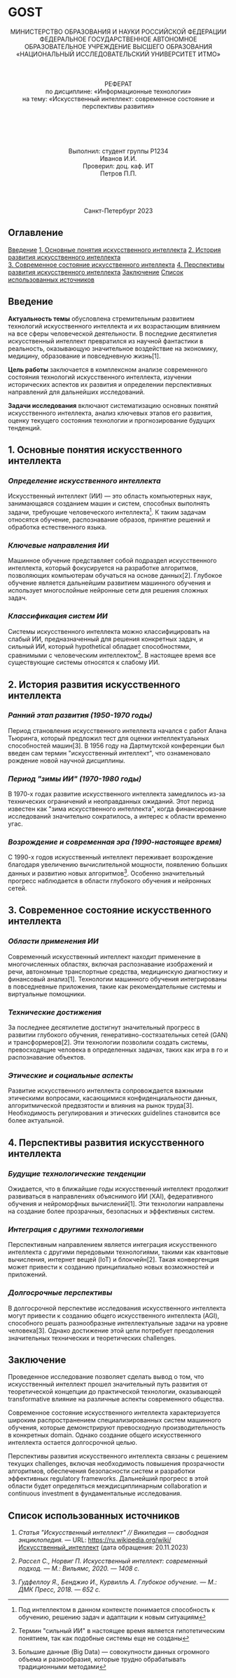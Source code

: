# GOST

<center>МИНИСТЕРСТВО ОБРАЗОВАНИЯ И НАУКИ РОССИЙСКОЙ ФЕДЕРАЦИИ</center>

<center>ФЕДЕРАЛЬНОЕ ГОСУДАРСТВЕННОЕ АВТОНОМНОЕ ОБРАЗОВАТЕЛЬНОЕ УЧРЕЖДЕНИЕ ВЫСШЕГО ОБРАЗОВАНИЯ</center>

<center>«НАЦИОНАЛЬНЫЙ ИССЛЕДОВАТЕЛЬСКИЙ УНИВЕРСИТЕТ ИТМО»</center>

<br>
<br>
<br>

<center>РЕФЕРАТ</center>

<center>по дисциплине: «Информационные технологии»</center>
<center>на тему: «Искусственный интеллект: современное состояние и перспективы развития»</center>

<br>
<br>
<br>
<br>
<br>

<center>Выполнил: студент группы P1234</center>
<center>Иванов И.И.</center>
<center>Проверил: доц. каф. ИТ</center>
<center>Петров П.П.</center>

<br>
<br>
<br>
<br>

<center>Санкт-Петербург 2023</center>

<div style="page-break-after: always;"></div>

## Оглавление

[Введение](#введение)
[1. Основные понятия искусственного интеллекта](#1-основные-понятия-искусственного-интеллекта)
[2. История развития искусственного интеллекта](#2-история-развития-искусственного-интеллекта)  
[3. Современное состояние искусственного интеллекта](#3-современное-состояние-искусственного-интеллекта)
[4. Перспективы развития искусственного интеллекта](#4-перспективы-развития-искусственного-интеллекта)
[Заключение](#заключение)
[Список использованных источников](#список-использованных-источников)

<div style="page-break-after: always;"></div>

## Введение

**Актуальность темы** обусловлена стремительным развитием технологий искусственного интеллекта и их возрастающим влиянием на все сферы человеческой деятельности. В последние десятилетия искусственный интеллект превратился из научной фантастики в реальность, оказывающую значительное воздействие на экономику, медицину, образование и повседневную жизнь[1].

**Цель работы** заключается в комплексном анализе современного состояния технологий искусственного интеллекта, изучении исторических аспектов их развития и определении перспективных направлений для дальнейших исследований.

**Задачи исследования** включают систематизацию основных понятий искусственного интеллекта, анализ ключевых этапов его развития, оценку текущего состояния технологии и прогнозирование будущих тенденций.

<div style="page-break-after: always;"></div>

## 1. Основные понятия искусственного интеллекта

### *Определение искусственного интеллекта*

Искусственный интеллект (ИИ) — это область компьютерных наук, занимающаяся созданием машин и систем, способных выполнять задачи, требующие человеческого интеллекта[^1]. К таким задачам относятся обучение, распознавание образов, принятие решений и обработка естественного языка.

### *Ключевые направления ИИ*

Машинное обучение представляет собой подраздел искусственного интеллекта, который фокусируется на разработке алгоритмов, позволяющих компьютерам обучаться на основе данных[2]. Глубокое обучение является дальнейшим развитием машинного обучения и использует многослойные нейронные сети для решения сложных задач.

### *Классификация систем ИИ*

Системы искусственного интеллекта можно классифицировать на слабый ИИ, предназначенный для решения конкретных задач, и сильный ИИ, который hypothetical обладает способностями, сравнимыми с человеческим интеллектом[^2]. В настоящее время все существующие системы относятся к слабому ИИ.

<div style="page-break-after: always;"></div>

## 2. История развития искусственного интеллекта

### *Ранний этап развития (1950-1970 годы)*

Период становления искусственного интеллекта начался с работ Алана Тьюринга, который предложил тест для оценки интеллектуальных способностей машин[3]. В 1956 году на Дартмутской конференции был введен сам термин "искусственный интеллект", что ознаменовало рождение новой научной дисциплины.

### *Период "зимы ИИ" (1970-1980 годы)*

В 1970-х годах развитие искусственного интеллекта замедлилось из-за технических ограничений и неоправданных ожиданий. Этот период известен как "зима искусственного интеллекта", когда финансирование исследований значительно сократилось, а интерес к области временно угас.

### *Возрождение и современная эра (1990-настоящее время)*

С 1990-х годов искусственный интеллект переживает возрождение благодаря увеличению вычислительной мощности, появлению больших данных и развитию новых алгоритмов[^3]. Особенно значительный прогресс наблюдается в области глубокого обучения и нейронных сетей.

<div style="page-break-after: always;"></div>

## 3. Современное состояние искусственного интеллекта

### *Области применения ИИ*

Современный искусственный интеллект находит применение в многочисленных областях, включая распознавание изображений и речи, автономные транспортные средства, медицинскую диагностику и финансовый анализ[1]. Технологии машинного обучения интегрированы в повседневные приложения, такие как рекомендательные системы и виртуальные помощники.

### *Технические достижения*

За последнее десятилетие достигнут значительный прогресс в развитии глубокого обучения, генеративно-состязательных сетей (GAN) и трансформеров[2]. Эти технологии позволили создать системы, превосходящие человека в определенных задачах, таких как игра в го и распознавание объектов.

### *Этические и социальные аспекты*

Развитие искусственного интеллекта сопровождается важными этическими вопросами, касающимися конфиденциальности данных, алгоритмической предвзятости и влияния на рынок труда[3]. Необходимость регулирования и этических guidelines становится все более актуальной.

<div style="page-break-after: always;"></div>

## 4. Перспективы развития искусственного интеллекта

### *Будущие технологические тенденции*

Ожидается, что в ближайшие годы искусственный интеллект продолжит развиваться в направлениях объяснимого ИИ (XAI), федеративного обучения и нейроморфных вычислений[1]. Эти технологии направлены на создание более прозрачных, безопасных и эффективных систем.

### *Интеграция с другими технологиями*

Перспективным направлением является интеграция искусственного интеллекта с другими передовыми технологиями, такими как квантовые вычисления, интернет вещей (IoT) и блокчейн[2]. Такая конвергенция может привести к созданию принципиально новых возможностей и приложений.

### *Долгосрочные перспективы*

В долгосрочной перспективе исследования искусственного интеллекта могут привести к созданию общего искусственного интеллекта (AGI), способного решать разнообразные интеллектуальные задачи на уровне человека[3]. Однако достижение этой цели потребует преодоления значительных технических и теоретических challenges.

<div style="page-break-after: always;"></div>

## Заключение

Проведенное исследование позволяет сделать вывод о том, что искусственный интеллект прошел значительный путь развития от теоретической концепции до практической технологии, оказывающей transformative влияние на различные аспекты современного общества.

Современное состояние искусственного интеллекта характеризуется широким распространением специализированных систем машинного обучения, которые демонстрируют превосходную производительность в конкретных domain. Однако создание общего искусственного интеллекта остается долгосрочной целью.

Перспективы развития искусственного интеллекта связаны с решением текущих challenges, включая необходимость повышения прозрачности алгоритмов, обеспечения безопасности систем и разработки эффективных regulatory frameworks. Дальнейший прогресс в этой области будет определяться междисциплинарным collaboration и continuous investment в фундаментальные исследования.

<div style="page-break-after: always;"></div>

## Список использованных источников

1. *Статья "Искусственный интеллект" // Википедия — свободная энциклопедия.* — URL: https://ru.wikipedia.org/wiki/Искусственный_интеллект (дата обращения: 20.11.2023)

2. *Рассел С., Норвиг П. Искусственный интеллект: современный подход. — М.: Вильямс, 2020. — 1408 с.*

3. *Гудфеллоу Я., Бенджио И., Курвилль А. Глубокое обучение. — М.: ДМК Пресс, 2018. — 652 с.*

[^1]: Под интеллектом в данном контексте понимается способность к обучению, решению задач и адаптации к новым ситуациям
[^2]: Термин "сильный ИИ" в настоящее время является гипотетическим понятием, так как подобные системы еще не созданы
[^3]: Большие данные (Big Data) — совокупности данных огромного объема и разнообразия, которые трудно обрабатывать традиционными методами
